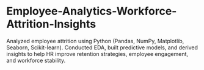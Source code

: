 # Employee-Analytics-Workforce-Attrition-Insights
Analyzed employee attrition using Python (Pandas, NumPy, Matplotlib, Seaborn, Scikit-learn). Conducted EDA, built predictive models, and derived insights to help HR improve retention strategies, employee engagement, and workforce stability.
